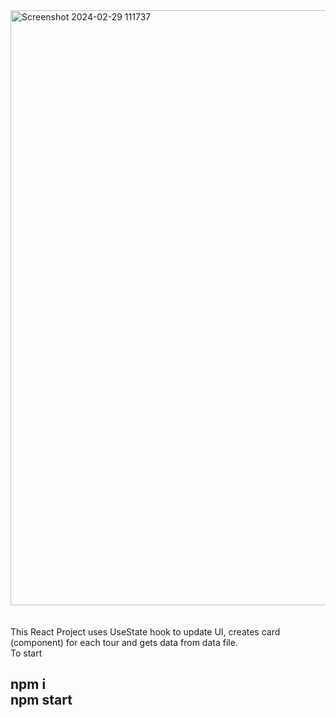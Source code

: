 <img width="952" alt="Screenshot 2024-02-29 111737" src="https://github.com/mohanishpandey/travelApp/assets/83598114/359930f8-5463-4c5e-bfd1-3d9f24b90bf8">
<br> <br><br>
This React Project uses UseState hook to update UI, creates card (component) for each tour and gets data from data file. <br>
To start 
<h2>
  npm i <br>
  npm start <br>
</h2>

